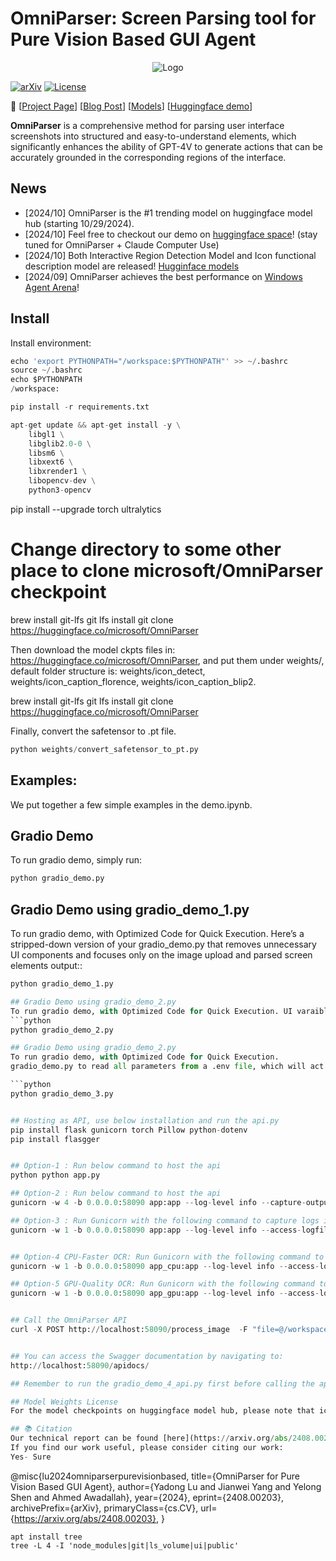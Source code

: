 # OmniParser: Screen Parsing tool for Pure Vision Based GUI Agent

<p align="center">
  <img src="imgs/logo.png" alt="Logo">
</p>

[![arXiv](https://img.shields.io/badge/Paper-green)](https://arxiv.org/abs/2408.00203)
[![License](https://img.shields.io/badge/License-MIT-yellow.svg)](https://opensource.org/licenses/MIT)

📢 [[Project Page](https://microsoft.github.io/OmniParser/)] [[Blog Post](https://www.microsoft.com/en-us/research/articles/omniparser-for-pure-vision-based-gui-agent/)] [[Models](https://huggingface.co/microsoft/OmniParser)] [[Huggingface demo](https://huggingface.co/spaces/microsoft/OmniParser)]

**OmniParser** is a comprehensive method for parsing user interface screenshots into structured and easy-to-understand elements, which significantly enhances the ability of GPT-4V to generate actions that can be accurately grounded in the corresponding regions of the interface. 

## News
- [2024/10] OmniParser is the #1 trending model on huggingface model hub (starting 10/29/2024). 
- [2024/10] Feel free to checkout our demo on [huggingface space](https://huggingface.co/spaces/microsoft/OmniParser)! (stay tuned for OmniParser + Claude Computer Use)
- [2024/10] Both Interactive Region Detection Model and Icon functional description model are released! [Hugginface models](https://huggingface.co/microsoft/OmniParser)
- [2024/09] OmniParser achieves the best performance on [Windows Agent Arena](https://microsoft.github.io/WindowsAgentArena/)! 

## Install 
Install environment:
```python
echo 'export PYTHONPATH="/workspace:$PYTHONPATH"' >> ~/.bashrc
source ~/.bashrc
echo $PYTHONPATH
/workspace:

pip install -r requirements.txt

apt-get update && apt-get install -y \
    libgl1 \
    libglib2.0-0 \
    libsm6 \
    libxext6 \
    libxrender1 \
    libopencv-dev \
    python3-opencv
```

pip install --upgrade torch ultralytics

# Change directory to some other place to clone microsoft/OmniParser checkpoint
brew install git-lfs
git lfs install
git clone https://huggingface.co/microsoft/OmniParser

Then download the model ckpts files in: https://huggingface.co/microsoft/OmniParser, and put them under weights/, default folder structure is: weights/icon_detect, weights/icon_caption_florence, weights/icon_caption_blip2. 

brew install git-lfs
git lfs install
git clone https://huggingface.co/microsoft/OmniParser


Finally, convert the safetensor to .pt file. 
```python
python weights/convert_safetensor_to_pt.py
```

## Examples:
We put together a few simple examples in the demo.ipynb. 

## Gradio Demo
To run gradio demo, simply run:
```python
python gradio_demo.py
```
## Gradio Demo using gradio_demo_1.py
To run gradio demo, with Optimized Code for Quick Execution. Here’s a stripped-down version of your gradio_demo.py that removes unnecessary UI components and focuses only on the image upload and parsed screen elements output::
```python
python gradio_demo_1.py

## Gradio Demo using gradio_demo_2.py
To run gradio demo, with Optimized Code for Quick Execution. UI varaibles are added:
```python
python gradio_demo_2.py

## Gradio Demo using gradio_demo_2.py
To run gradio demo, with Optimized Code for Quick Execution. 
gradio_demo.py to read all parameters from a .env file, which will act as a centralized configuration. The default values will be moved to this file along with comments explaining each parameter.

```python
python gradio_demo_3.py


## Hosting as API, use below installation and run the api.py
pip install flask gunicorn torch Pillow python-dotenv
pip install flasgger


## Option-1 : Run below command to host the api
python python app.py

## Option-2 : Run below command to host the api
gunicorn -w 4 -b 0.0.0.0:58090 app:app --log-level info --capture-output --worker-class gthread --threads 4 --preload

## Option-3 : Run Gunicorn with the following command to capture logs in /workspace/gunicorn.log
gunicorn -w 1 -b 0.0.0.0:58090 app:app --log-level info --access-logfile gunicorn.log --error-logfile gunicorn.log --capture-output --timeout 120


## Option-4 CPU-Faster OCR: Run Gunicorn with the following command to capture logs in /workspace/gunicorn.log
gunicorn -w 1 -b 0.0.0.0:58090 app_cpu:app --log-level info --access-logfile gunicorn.log --error-logfile gunicorn.log --capture-output --timeout 120

## Option-5 GPU-Quality OCR: Run Gunicorn with the following command to capture logs in /workspace/gunicorn.log
gunicorn -w 1 -b 0.0.0.0:58090 app_gpu:app --log-level info --access-logfile gunicorn.log --error-logfile gunicorn.log --capture-output --timeout 120


## Call the OmniParser API
curl -X POST http://localhost:58090/process_image  -F "file=@/workspace/imgs/temp_image.png"


## You can access the Swagger documentation by navigating to:
http://localhost:58090/apidocs/

## Remember to run the gradio_demo_4_api.py first before calling the api

## Model Weights License
For the model checkpoints on huggingface model hub, please note that icon_detect model is under AGPL license since it is a license inherited from the original yolo model. And icon_caption_blip2 & icon_caption_florence is under MIT license. Please refer to the LICENSE file in the folder of each model: https://huggingface.co/microsoft/OmniParser.

## 📚 Citation
Our technical report can be found [here](https://arxiv.org/abs/2408.00203).
If you find our work useful, please consider citing our work:
Yes- Sure
```
@misc{lu2024omniparserpurevisionbased,
      title={OmniParser for Pure Vision Based GUI Agent}, 
      author={Yadong Lu and Jianwei Yang and Yelong Shen and Ahmed Awadallah},
      year={2024},
      eprint={2408.00203},
      archivePrefix={arXiv},
      primaryClass={cs.CV},
      url={https://arxiv.org/abs/2408.00203}, 
}
```
apt install tree
tree -L 4 -I 'node_modules|git|ls_volume|ui|public'